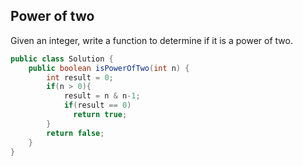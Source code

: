## Power of two

Given an integer, write a function to determine if it is a power of two.

``` java
public class Solution {
    public boolean isPowerOfTwo(int n) {
        int result = 0;
        if(n > 0){
            result = n & n-1;
            if(result == 0)
              return true;
        }
        return false;
    }
}
```
